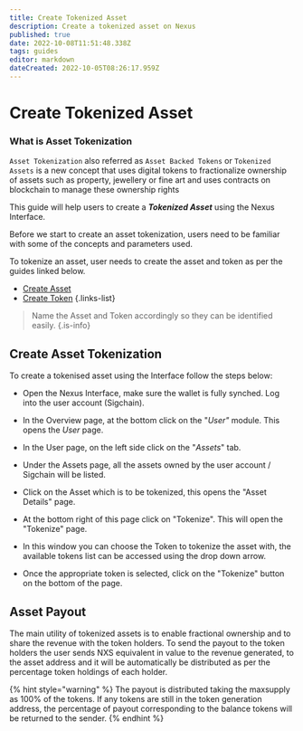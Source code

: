 ```yaml
---
title: Create Tokenized Asset
description: Create a tokenized asset on Nexus
published: true
date: 2022-10-08T11:51:48.338Z
tags: guides
editor: markdown
dateCreated: 2022-10-05T08:26:17.959Z
---
```


# Create Tokenized Asset

### What is Asset Tokenization

`Asset Tokenization` also referred as  `Asset Backed Tokens` or `Tokenized Assets` is a new concept that uses digital tokens to fractionalize ownership of assets such as property, jewellery or fine art and uses contracts on blockchain to manage these ownership rights



This guide will help users to  create a _**Tokenized Asset**_ using the Nexus Interface.

Before we start to create an asset tokenization, users need to be familiar with some of the concepts and parameters used.

To tokenize an asset, user needs to create the asset and token as per the guides linked below.


- [Create Asset](/en/guides/create-asset)
- [Create Token](/en/guides/create-token)
{.links-list}


> Name the Asset and Token accordingly so they can be identified easily.
{.is-info}


## Create Asset Tokenization

To create a tokenised asset using the Interface follow the steps below:

* Open the Nexus Interface, make sure the wallet is fully synched. Log into the user account (Sigchain).
* In the Overview page, at the bottom click on the "_User"_ module. This opens the _User_ page.
* In the User page, on the left side click on the "_Assets_" tab.
* Under the Assets page, all the assets owned by the user account / Sigchain will be listed.
* Click on the Asset which is to be tokenized, this opens the "Asset Details" page.



* At the bottom right of this page click on "Tokenize". This will open the "Tokenize" page.
* In this window you can choose the Token to tokenize the asset with, the available tokens list can be accessed using the drop down arrow.&#x20;
* Once the appropriate token is selected, click on the "Tokenize" button on the bottom of the page.



## Asset Payout

The main utility of tokenized assets is to enable fractional ownership and to share the revenue with the token holders. To send the payout to the token holders the user sends NXS equivalent in value to the revenue generated, to the asset address and it will be automatically be distributed as per the percentage token holdings of each holder.

{% hint style="warning" %}
The payout is distributed taking the maxsupply as 100% of the tokens. If any tokens are still in the token generation address, the percentage of payout corresponding to the balance tokens will be returned to the sender.
{% endhint %}
